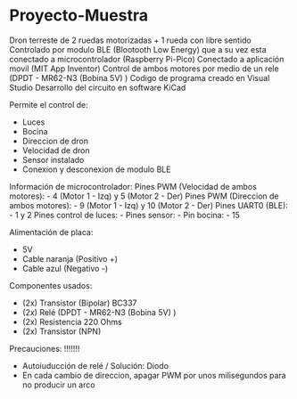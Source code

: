 # Proyecto-Muestra

Dron terreste de 2 ruedas motorizadas +  1 rueda con libre sentido
Controlado por modulo BLE (Blootooth Low Energy) que a su vez esta conectado a microcontrolador (Raspberry Pi-Pico)
Conectado a aplicación movil (MIT App Inventor)
Control de ambos motores por medio de un rele (DPDT - MR62-N3 (Bobina 5V) )
Codigo de programa creado en Visual Studio
Desarrollo del circuito en software KiCad

Permite el control de:
  - Luces
  - Bocina
  - Direccion de dron
  - Velocidad de dron
  - Sensor instalado
  - Conexion y desconexion de modulo BLE

Información de microcontrolador:
  Pines PWM (Velocidad de ambos motores):
    - 4 (Motor 1 - Izq) y 5 (Motor 2 - Der)
  Pines PWM (Direccion de ambos motores):
    - 9 (Motor 1 - Izq) y 10 (Motor 2 - Der)
  Pines UART0 (BLE):
    - 1 y 2
  Pines control de luces:
    - 
  Pines sensor:
    - 
  Pin bocina:
    - 15
  
  
Alimentación de placa:
  - 5V
  - Cable naranja (Positivo +)
  - Cable azul (Negativo -)

Componentes usados: 
  - (2x) Transistor (Bipolar) BC337
  - (2x) Relé (DPDT - MR62-N3 (Bobina 5V) )
  - (2x) Resistencia 220 Ohms
  - (2x) Transistor (NPN) 
  
Precauciones: !!!!!!!
  - Autoiuducción de relé / Solución: Diodo
  - En cada cambio de direccion, 
  apagar PWM por unos milisegundos 
  para no producir un arco
      

